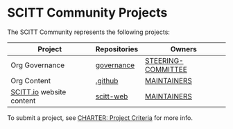 # SCITT Community Projects

The SCITT Community represents the following projects:

| Project | Repositories | Owners |
| - | - | - |
| Org Governance | [governance](https://github.com/scitt-community/governance/) | [STEERING-COMMITTEE](STEERING-COMMITTEE.md) | 
| Org Content | [.github](https://github.com/scitt-community/.github) | [MAINTAINERS](https://github.com/scitt-community/.github/blob/main/MAINTAINERS.md) |
| [SCITT.io](https://scitt.io/) website content | [scitt-web](https://github.com/scitt-community/scitt-web) | [MAINTAINERS](https://github.com/scitt-community/scitt-web/blob/main/MAINTAINERS.md)

To submit a project, see [CHARTER: Project Criteria](https://github.com/scitt-community/governance/blob/main/org-docs/CHARTER.md#8-project-criteria) for more info.
